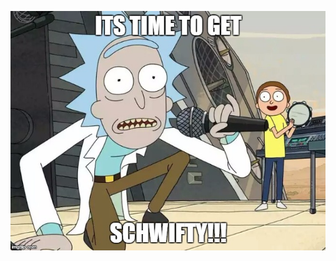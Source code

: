 ![alt text](https://github.com/RU09342/lab-2-blinking-leds-TruFord/blob/master/New%20folder/Bulbasaur/New%20folder/New%20folder/rpvvq.jpg)
